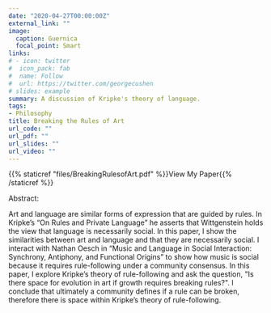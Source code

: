```yaml
---
date: "2020-04-27T00:00:00Z"
external_link: ""
image:
  caption: Guernica 
  focal_point: Smart
links:
# - icon: twitter
#  icon_pack: fab
#  name: Follow
#  url: https://twitter.com/georgecushen
# slides: example
summary: A discussion of Kripke's theory of language.
tags:
- Philosophy 
title: Breaking the Rules of Art
url_code: ""
url_pdf: ""
url_slides: ""
url_video: ""
---
```


{{% staticref "files/BreakingRulesofArt.pdf" %}}View My Paper{{% /staticref %}}

Abstract:

Art and language are similar forms of expression that are guided by rules. In Kripke’s “On Rules and Private Language” he asserts that Wittgenstein holds the view that language is necessarily social. In this paper, I show the similarities between art and language and that they are necessarily social. I interact with Nathan Oesch in “Music and Language in Social Interaction: Synchrony, Antiphony, and Functional Origins” to show how music is social because it requires rule-following under a community consensus. In this paper, I explore Kripke’s theory of rule-following and ask the question, "Is there space for evolution in art if growth requires breaking rules?". I conclude that ultimately a community defines if a rule can be broken, therefore there is space within Kripke’s theory of rule-following. 
 